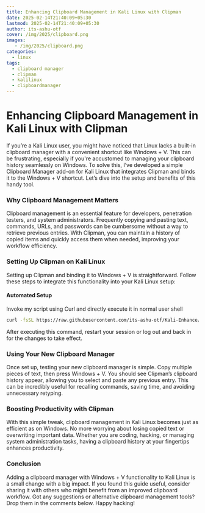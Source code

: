 ```yaml
---
title: Enhancing Clipboard Management in Kali Linux with Clipman
date: 2025-02-14T21:40:09+05:30
lastmod: 2025-02-14T21:40:09+05:30
author: its-ashu-otf
cover: /img/2025/clipboard.png
images:
   - /img/2025/clipboard.png
categories:
  - linux
tags:
  - clipboard manager
  - clipman
  - kalilinux
  - clipboardmanager
---
```


# Enhancing Clipboard Management in Kali Linux with Clipman

If you’re a Kali Linux user, you might have noticed that Linux lacks a built-in clipboard manager with a convenient shortcut like Windows + V. This can be frustrating, especially if you're accustomed to managing your clipboard history seamlessly on Windows. To solve this, I’ve developed a simple Clipboard Manager add-on for Kali Linux that integrates Clipman and binds it to the Windows + V shortcut. Let’s dive into the setup and benefits of this handy tool.

### Why Clipboard Management Matters

Clipboard management is an essential feature for developers, penetration testers, and system administrators. Frequently copying and pasting text, commands, URLs, and passwords can be cumbersome without a way to retrieve previous entries. With Clipman, you can maintain a history of copied items and quickly access them when needed, improving your workflow efficiency.

### Setting Up Clipman on Kali Linux

Setting up Clipman and binding it to Windows + V is straightforward. Follow these steps to integrate this functionality into your Kali Linux setup:

#### Automated Setup

Invoke my script using Curl and directly execute it in normal user shell

```bash
curl -fsSL https://raw.githubusercontent.com/its-ashu-otf/Kali-Enhance/main/clipboard-manager.sh | bash
```

After executing this command, restart your session or log out and back in for the changes to take effect.

### Using Your New Clipboard Manager

Once set up, testing your new clipboard manager is simple. Copy multiple pieces of text, then press Windows + V. You should see Clipman’s clipboard history appear, allowing you to select and paste any previous entry. This can be incredibly useful for recalling commands, saving time, and avoiding unnecessary retyping.

### Boosting Productivity with Clipman

With this simple tweak, clipboard management in Kali Linux becomes just as efficient as on Windows. No more worrying about losing copied text or overwriting important data. Whether you are coding, hacking, or managing system administration tasks, having a clipboard history at your fingertips enhances productivity.

### Conclusion

Adding a clipboard manager with Windows + V functionality to Kali Linux is a small change with a big impact. If you found this guide useful, consider sharing it with others who might benefit from an improved clipboard workflow. Got any suggestions or alternative clipboard management tools? Drop them in the comments below. Happy hacking!